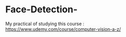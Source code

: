 # Face-Detection-
My practical of studying this course : https://www.udemy.com/course/computer-vision-a-z/

